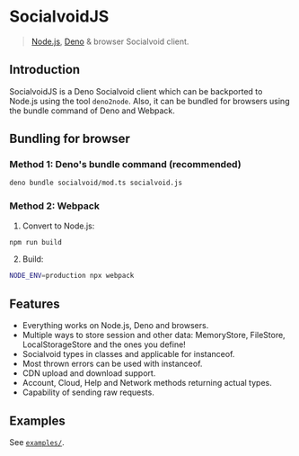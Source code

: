# SocialvoidJS

> [Node.js](https://nodejs.org), [Deno](https://deno.land) & browser Socialvoid client.

## Introduction

SocialvoidJS is a Deno Socialvoid client which can be backported to Node.js using the tool `deno2node`. Also, it can be bundled for browsers using the bundle command of Deno and Webpack.

## Bundling for browser

### Method 1: Deno's bundle command (recommended)

```bash
deno bundle socialvoid/mod.ts socialvoid.js
```

### Method 2: Webpack

1. Convert to Node.js:

```bash
npm run build
```

2. Build:

```bash
NODE_ENV=production npx webpack
```

## Features

- Everything works on Node.js, Deno and browsers.
- Multiple ways to store session and other data: MemoryStore, FileStore,
  LocalStorageStore and the ones you define!
- Socialvoid types in classes and applicable for instanceof.
- Most thrown errors can be used with instanceof.
- CDN upload and download support.
- Account, Cloud, Help and Network methods returning actual types.
- Capability of sending raw requests.

## Examples

See [`examples/`](./examples).
